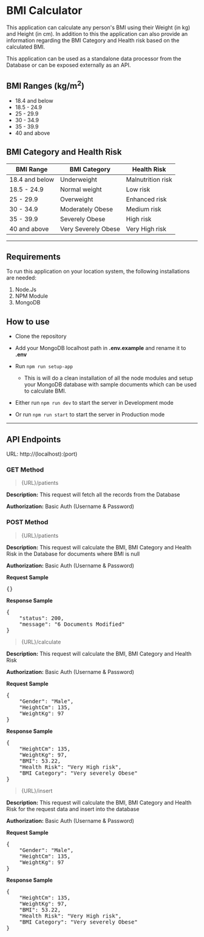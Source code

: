 # BMI Calculator

This application can calculate any person's BMI using their Weight (in kg) and Height (in cm). In addition to this the application can also provide an information regarding the BMI Category and Health risk based on the calculated BMI.

This application can be used as a standalone data processor from the Database or can be exposed externally as an API.

## BMI Ranges (kg/m<sup>2</sup>)

-   18.4 and below
-   18.5 - 24.9
-   25 - 29.9
-   30 - 34.9
-   35 - 39.9
-   40 and above

## BMI Category and Health Risk

| BMI Range      | BMI Category        | Health Risk       |
| -------------- | ------------------- | ----------------- |
| 18.4 and below | Underweight         | Malnutrition risk |
| 18.5 - 24.9    | Normal weight       | Low risk          |
| 25 - 29.9      | Overweight          | Enhanced risk     |
| 30 - 34.9      | Moderately Obese    | Medium risk       |
| 35 - 39.9      | Severely Obese      | High risk         |
| 40 and above   | Very Severely Obese | Very High risk    |

---

## Requirements

To run this application on your location system, the following installations are needed:

1. Node.Js
2. NPM Module
3. MongoDB

## How to use

-   Clone the repository
-   Add your MongoDB localhost path in **.env.example** and rename it to **.env**
-   Run `npm run setup-app`

    -   This is will do a clean installation of all the node modules and setup your MongoDB database with sample documents which can be used to calculate BMI.

-   Either run `npm run dev` to start the server in Development mode
-   Or run `npm run start` to start the server in Production mode

---

## API Endpoints

URL: http://(localhost):(port)

### GET Method

> {URL}/patients

**Description:** This request will fetch all the records from the Database

**Authorization:** Basic Auth (Username & Password)

### POST Method

> {URL}/patients

**Description:** This request will calculate the BMI, BMI Category and Health Risk in the Database for documents where BMI is null

**Authorization:** Basic Auth (Username & Password)

**Request Sample**

<pre>
{}
</pre>

**Response Sample**

<pre>
{
    "status": 200,
    "message": "6 Documents Modified"
}
</pre>

> {URL}/calculate

**Description:** This request will calculate the BMI, BMI Category and Health Risk

**Authorization:** Basic Auth (Username & Password)

**Request Sample**

<pre>
{
    "Gender": "Male",
    "HeightCm": 135,
    "WeightKg": 97
}
</pre>

**Response Sample**

<pre>
{
    "HeightCm": 135,
    "WeightKg": 97,
    "BMI": 53.22,
    "Health Risk": "Very High risk",
    "BMI Category": "Very severely Obese"
}
</pre>

> {URL}/insert

**Description:** This request will calculate the BMI, BMI Category and Health Risk for the request data and insert into the database

**Authorization:** Basic Auth (Username & Password)

**Request Sample**

<pre>
{
    "Gender": "Male",
    "HeightCm": 135,
    "WeightKg": 97
}
</pre>

**Response Sample**

<pre>
{
    "HeightCm": 135,
    "WeightKg": 97,
    "BMI": 53.22,
    "Health Risk": "Very High risk",
    "BMI Category": "Very severely Obese"
}
</pre>
